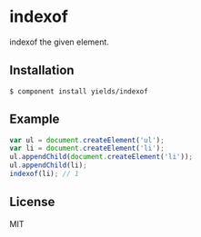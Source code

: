 # indexof

  indexof the given element.

## Installation

    $ component install yields/indexof

## Example

```js
var ul = document.createElement('ul');
var li = document.createElement('li');
ul.appendChild(document.createElement('li'));
ul.appendChild(li);
indexof(li); // 1
```

   

## License

  MIT
